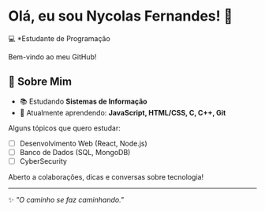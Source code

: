 # Olá, eu sou Nycolas Fernandes! 👋  
💻 *Estudante de Programação 

Bem-vindo ao meu GitHub!
## 🚀 Sobre Mim 

- 📚 Estudando **Sistemas de Informação**
- 🌱 Atualmente aprendendo: **JavaScript, HTML/CSS, C, C++, Git**

Alguns tópicos que quero estudar:  

- [ ] Desenvolvimento Web (React, Node.js)
- [ ] Banco de Dados (SQL, MongoDB)
- [ ] CyberSecurity

Aberto a colaborações, dicas e conversas sobre tecnologia!

---  
✨ *"O caminho se faz caminhando."*
